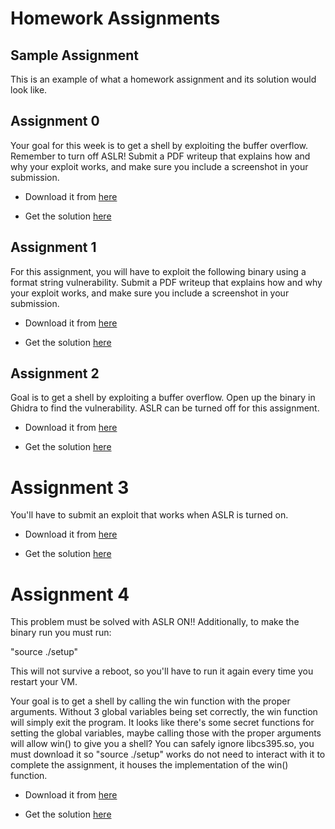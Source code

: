 # Homework Assignments

## Sample Assignment
This is an example of what a homework assignment and its solution would look like.

## Assignment 0
Your goal for this week is to get a shell by exploiting the buffer overflow. Remember to turn off ASLR! Submit a PDF writeup that explains how and why your exploit works, and make sure you include a screenshot in your submission.

- Download it from [here](???)

- Get the solution [here](???)

## Assignment 1
For this assignment, you will have to exploit the following binary using a format string vulnerability. Submit a PDF writeup that explains how and why your exploit works, and make sure you include a screenshot in your submission.

- Download it from [here](???)

- Get the solution [here](???)

## Assignment 2
Goal is to get a shell by exploiting a buffer overflow. Open up the binary in Ghidra to find the vulnerability. ASLR can be turned off for this assignment.

- Download it from [here](???)

- Get the solution [here](???)

# Assignment 3
You'll have to submit an exploit that works when ASLR is turned on.

- Download it from [here](???)

- Get the solution [here](???)

# Assignment 4
This problem must be solved with ASLR ON!! Additionally, to make the binary run you must run:

"source ./setup"

This will not survive a reboot, so you'll have to run it again every time you restart your VM.

Your goal is to get a shell by calling the win function with the proper arguments. Without 3 global variables being set correctly, the win function will simply exit the program. It looks like there's some secret functions for setting the global variables, maybe calling those with the proper arguments will allow win() to give you a shell? You can safely ignore libcs395.so, you must download it so "source ./setup" works do not need to interact with it to complete the assignment, it houses the implementation of the win() function.

- Download it from [here](???)

- Get the solution [here](???)
